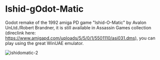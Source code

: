# Ishid-gOdot-Matic
Godot remake of the 1992 amiga PD game "Ishid-O-Matic" by Avalon UnLtd./Robert Brandner, it is still available in Assassin Games collection (direclink here: https://www.amigapd.com/uploads/5/5/0/1/5501110/asi031.dms), you can play using the great WinUAE emulator.


![ishidomatic-2](https://user-images.githubusercontent.com/16732089/213203806-0a80d27c-c416-43e9-a3a9-25d720b02396.png)
